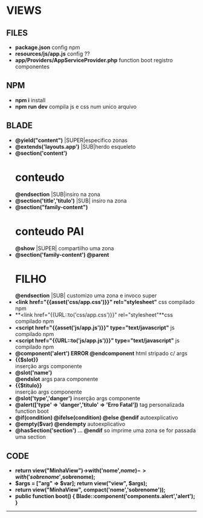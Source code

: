 # VIEWS

## FILES

- **package.json** config npm
- **resources/js/app.js** config ??
- **app/Providers/AppServiceProvider.php** function boot registro componentes

## NPM 
 
- **npm i** install
- **npm run dev** compila js e css num unico arquivo

## BLADE

- **@yield("content")** |SUPER|especifico zonas
- **@extends('layouts.app')** |SUB|herdo esqueleto
- **@section('content') <h1> conteudo </h1> @endsection** |SUB|insiro na zona
- **@section('title','titulo')** |SUB| insiro na zona
- **@section("family-content") <h1> conteudo PAI</h1> @show** |SUPER| compartilho uma zona
- **@section('family-content') @parent <h1>FILHO</h1> @endsection** |SUB| customizo uma zona e invoco super
- **<link href="{{asset('css/app.css')}}" rel="stylesheet"** css compilado npm
- **<link href="{{URL::to('css/app.css')}}" rel="stylesheet"**css compilado npm
- **<script href="{{asset('js/app.js')}}" type="text/javascript"** js compilado npm
- **<script href="{{URL::to('js/app.js')}}" type="text/javascript"** js compilado npm
- **@component('alert') <b> ERROR </b> @endcomponent** html stripado c/ args
- **<div> {{$slot}} </div>** inserção args componente
- **@slot('name') <br> @endslot** args para componente
- **<div>{{$titulo}}</div>** inserção args componente
- **@slot('type','danger')** inserção args componente
- **@alert(['type' => 'danger','titulo' => 'Erro Fatal'])** tag personalizada function boot
- **@if(condition) @ifelse(condition) @else @endif** autoexplicativo 
- **@empty($var) @endempty** autoexplicativo 
- **@hasSection('section') ... @endif** so imprime uma zona se for passada uma section

## CODE

- **return view("MinhaView")->with('nome',$nome)->with('sobrenome',$sobrenome);**
- **$args = ["arg" => $var]; return view("view", $args);**
- **return view("MinhaView", compact('nome','sobrenome'));**
- **public function boot()   {  Blade::component('components.alert','alert'); }** 

<hr>

